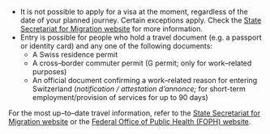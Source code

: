 - It is not possible to apply for a visa at the moment, regardless of the date of your planned journey. Certain exceptions apply. Check the [State Secretariat for Migration website](https://www.sem.admin.ch/sem/en/home/aktuell/aktuell/faq-einreiseverweigerung.html) for more information.
- Entry is possible for people who hold a travel document (e.g. a passport or identity card) and any one of the following documents:
  - A Swiss residence permit
  - A cross–border commuter permit (G permit; only for work–related purposes)
  - An official document confirming a work–related reason for entering Switzerland (*notification / attestation d’annonce;* for short-term employment/provision of services for up to 90 days)

For the most up–to–date travel information, refer to the [State Secretariat for Migration website](https://www.sem.admin.ch/sem/en/home/aktuell/aktuell/faq-einreiseverweigerung.html) or the [Federal Office of Public Health (FOPH) website](https://www.sem.admin.ch/sem/en/home/aktuell/aktuell/faq-einreiseverweigerung.html).
